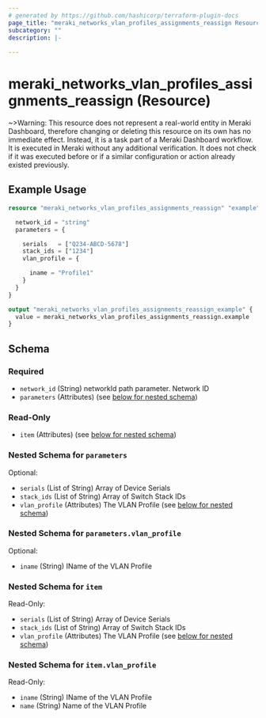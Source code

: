 ```yaml
---
# generated by https://github.com/hashicorp/terraform-plugin-docs
page_title: "meraki_networks_vlan_profiles_assignments_reassign Resource - terraform-provider-meraki"
subcategory: ""
description: |-
  
---
```


# meraki_networks_vlan_profiles_assignments_reassign (Resource)

~>Warning: This resource does not represent a real-world entity in Meraki Dashboard, therefore changing or deleting this resource on its own has no immediate effect. Instead, it is a task part of a Meraki Dashboard workflow. It is executed in Meraki without any additional verification. It does not check if it was executed before or if a similar configuration or action 
already existed previously.

## Example Usage

```terraform
resource "meraki_networks_vlan_profiles_assignments_reassign" "example" {

  network_id = "string"
  parameters = {

    serials   = ["Q234-ABCD-5678"]
    stack_ids = ["1234"]
    vlan_profile = {

      iname = "Profile1"
    }
  }
}

output "meraki_networks_vlan_profiles_assignments_reassign_example" {
  value = meraki_networks_vlan_profiles_assignments_reassign.example
}
```

<!-- schema generated by tfplugindocs -->
## Schema

### Required

- `network_id` (String) networkId path parameter. Network ID
- `parameters` (Attributes) (see [below for nested schema](#nestedatt--parameters))

### Read-Only

- `item` (Attributes) (see [below for nested schema](#nestedatt--item))

<a id="nestedatt--parameters"></a>
### Nested Schema for `parameters`

Optional:

- `serials` (List of String) Array of Device Serials
- `stack_ids` (List of String) Array of Switch Stack IDs
- `vlan_profile` (Attributes) The VLAN Profile (see [below for nested schema](#nestedatt--parameters--vlan_profile))

<a id="nestedatt--parameters--vlan_profile"></a>
### Nested Schema for `parameters.vlan_profile`

Optional:

- `iname` (String) IName of the VLAN Profile



<a id="nestedatt--item"></a>
### Nested Schema for `item`

Read-Only:

- `serials` (List of String) Array of Device Serials
- `stack_ids` (List of String) Array of Switch Stack IDs
- `vlan_profile` (Attributes) The VLAN Profile (see [below for nested schema](#nestedatt--item--vlan_profile))

<a id="nestedatt--item--vlan_profile"></a>
### Nested Schema for `item.vlan_profile`

Read-Only:

- `iname` (String) IName of the VLAN Profile
- `name` (String) Name of the VLAN Profile
